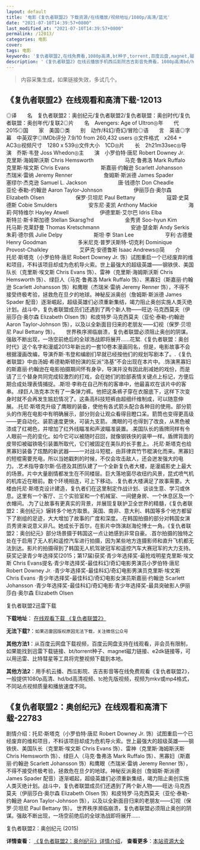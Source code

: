 ```yaml
---
layout: default
title: '电影《复仇者联盟2》下载资源/在线播放/视频地址/1080p/高清/蓝光'
date: "2021-07-10T14:39:57+0800"
last_modified_at: "2021-07-10T14:39:57+0800"
permalink: /12013/
categories: 电影
cover:
tags: 电影
keywords: '复仇者联盟2,在线免费看,1080p高清,bt种子,torrent,百度云盘,magnet,磁力链,迅雷下载资源'
description: '《复仇者联盟2》在线云播放手机西瓜影院吉吉影音免费看，1080p高清bd/hd未删减完整版和tc抢先枪版，mkv/mp4格式，附带bt/torrent种子、magnet/磁力链、百度云盘、网盘资源迅雷下载链接'
---
```


>内容采集生成，如果链接失效，多试几个。


## 《复仇者联盟2》在线观看和高清下载-12013

◎译　　名　复仇者联盟2：奥创纪元/复仇者联盟2/复仇者联盟：奥创时代/复仇者联盟：奥创年代/复联2◎片　　名　Avengers: Age of Ultron◎年　　代　2015◎国　　家　美国◎类　　别　动作/科幻/奇幻/冒险◎语　　言　英语◎字　　幕　中英双字◎IMDb评分 7.9/10 from 260,432 users ◎文件格式　x264 + AC3◎视频尺寸　1280 x 539◎文件大小　1CD◎片　　长　2h21m33sec◎导　　演　乔斯·韦登 Joss Whedon◎主　　演　小罗伯特·唐尼 Robert Downey Jr.　　　　　　克里斯·海姆斯沃斯 Chris Hemsworth　　　　　　马克·鲁弗洛 Mark Ruffalo　　　　　　克里斯·埃文斯 Chris Evans　　　　　　斯嘉丽·约翰逊 Scarlett Johansson　　　　　　杰瑞米·雷纳 Jeremy Renner　　　　　　詹姆斯·斯派德 James Spader　　　　　　塞缪尔·杰克逊 Samuel L. Jackson　　　　　　唐·钱德尔 Don Cheadle　　　　　　亚伦·泰勒-约翰逊 Aaron Taylor-Johnson　　　　　　伊丽莎白·奥尔森 Elizabeth Olsen　　　　　　保罗·贝坦尼 Paul Bettany　　　　　　寇碧·史莫德斯 Cobie Smulders　　　　　　安东尼·麦凯 Anthony Mackie　　　　　　海莉·阿特维尔 Hayley Atwell　　　　　　伊德里斯·艾尔巴 Idris Elba　　　　　　斯特兰·斯卡斯加德 Stellan Skarsg?rd　　　　　　金秀贤 Soo-hyun Kim　　　　　　托马斯·克莱舒曼 Thomas Kretschmann　　　　　　安迪·瑟金斯 Andy Serkis　　　　　　朱莉·德尔佩 Julie Delpy　　　　　　斯坦·李 Stan Lee　　　　　　亨利·古德曼 Henry Goodman　　　　　　多米尼克·普罗沃斯特-切克利 Dominique Provost-Chalkley　　　　　　艾萨克·安德鲁斯 Isaac Andrews◎简　　介　　托尼·斯塔克（小罗伯特·唐尼 Robert Downey Jr. 饰）试图重启一个已经废弃的维和项目，不料该项目却成为危机导火索。世上最强大的超级英雄——钢铁侠、美国队长（克里斯·埃文斯 Chris Evans 饰）、雷神（克里斯·海姆斯沃斯 Chris Hemsworth 饰）、绿巨人（马克·鲁弗洛 Mark Ruffalo 饰）、黑寡妇（斯嘉丽·约翰逊 Scarlett Johansson 饰）和鹰眼（杰瑞米·雷纳 Jeremy Renner 饰），不得不接受终极考验，拯救危在旦夕的地球。神秘反派奥创（詹姆斯·斯派德 James Spader 配音）逐渐崛起，超级英雄们必须重新集结，竭力阻止奥创实施人类灭绝计划。战斗中，复仇者联盟成员们还遇到了两个新人物——旺达·马克西莫夫（伊丽莎白·奥尔森 Elizabeth Olsen 饰）和皮特罗·马克西莫夫（亚伦·泰勒-约翰逊 Aaron Taylor-Johnson 饰），以及以全新面目归来的老朋友——幻视（保罗·贝坦尼 Paul Bettany 饰）。　　世界秩序濒临崩溃，复仇者联盟必须阻止奥创的阴谋。强敌不断出现，一场空前绝后的全球浩战即将展开……花絮.《复仇者联盟：奥创时代》这个名字和漫威2013年新出的一套10卷本漫画同名，但是，电影故事不会根据漫画改编，导演乔斯·韦登和编剧们早就已经按他们的规划写剧本了。.《复仇者联盟》中由汤姆·希德勒斯顿扮演的反派“洛基”不会出现在本片中。.饰演黑寡妇的斯嘉丽·约翰逊在电影拍摄期间怀有身孕，导演并没有因此削减她的戏份，而是请了三个替身共同完成较激烈的打戏，会在她们的脸部表情关键点上标记，方便后期合成处理表情捕捉。.斯坦·李称在自己所有的客串中，他最喜欢在该片中的客串。.绿巨人浩克本次有了一条弹力裤。他把这条裤子穿在衣服底下，这样下次变身时就不会再发生尴尬情况了。这条高科技短裤由超细纤维制成，可以随意伸展。.托尼·斯塔克升级了鹰眼的装备，使他有各式箭头配合各种目的使用。部分箭头的作用在电影中有明确展示，部分则会让观众看得目瞪口呆。箭筒也变得更高级——更自动化、装箭速度更快，可装九支箭。.鹰眼的弓也得到了改良，从黑色被漆成了红褐色，并增加了红外线瞄准和声波瞄准装置。.美国队长的盾牌同样有令人眼前一亮的变化。如今它可以被随时召回，就像钢铁侠的装甲一样。盾牌背面的皮带扣被磁铁吸引装置所取代，它们被固定在美队的长手套上。.托尼·斯塔克也给黑寡妇装备了炫酷的新武器——一对战斗短棍，由菲律宾竹节棍演化而来。黑寡妇的短棍需要充电，所以当她戳刺的时候，不仅会攻击敌人，还会迸发强大的电力。.艺术指导查尔斯·伍德及其团队建了一个全新复仇者大楼，是漫威影史上最大的场景。片中大量剧情都发生在不同楼层。巨大落地窗尽收纽约风景，昆式喷气机的机库近在眼前。数个环境相连，可上下移动。.复仇者大楼满足了故事需要。大楼由托尼·斯塔克设计建造，复仇者们在这里制定作战计划、谈谈生意、学习或休息。这里有一个客厅、三个实验室和一个机械室、一间健身房、一个休息区及一个衣帽间。.为了让故事有更真实的背景，并展现复联护卫全世界的精髓，《复仇者联盟2：奥创纪元》辗转多个地方取景。英国、南非、意大利、韩国等多个地方都留下了剧组的足迹，大大增加了故事的广度和深度。.在韩国拍摄的部分对韩国女演员秀贤来说意义非凡。她成长于首尔，在影片中饰演赵海伦博士一角。《复仇者联盟2：奥创纪元》部分场景摄于韩国这一点让她感到非常自豪。.首尔拍摄的独特之处在于启用了无人机和遥控汽车进行拍摄，因为某些地方连摄影师和直升飞机都无法到达。影片的拍摄得到了韩国无人机驾驶冠军和遥控汽车大赛冠军的大力支持。获奖记录青少年选择奖(2015；第17届)获奖·青少年选择奖-最抢戏明星克里斯·埃文斯 Chris Evans提名·青少年选择奖-最佳科幻/奇幻电影男演员小罗伯特·唐尼 Robert Downey Jr. ·青少年选择奖-最佳科幻/奇幻电影男演员克里斯·埃文斯 Chris Evans ·青少年选择奖-最佳科幻/奇幻电影女演员斯嘉丽·约翰逊 Scarlett Johansson ·青少年选择奖-最佳科幻/奇幻电影·青少年选择奖-最具突破影人伊丽莎白·奥尔森 Elizabeth Olsen


复仇者联盟2迅雷下载

**下载地址**： [在线观看下载 《复仇者联盟2》](https://www.993dy.com//vod-detail-id-35303.html) 


**无法下载?**：`如果迅雷因版权原因无法下载，关注微信公众号 `

**其他方法1**：从百度云网盘下载视频，百度云网盘支持在线观看，非会员有限制，如果能找到迅雷下载链接、bt/torrent种子、magnet磁力链接、e2dk链接等，可以用迅雷、比特彗星等工具将完整视频下载到本地。

**其他方法2**：用手机云播、西瓜影院、吉吉影音等在线免费观看《复仇者联盟2》，一般提供1080p高清、hd/bd高清视频、tc抢先版视频，视频为mkv或mp4格式，不同站点视频质量和播放速度不同。


## 《复仇者联盟2：奥创纪元》在线观看和高清下载-22783

剧情介绍：托尼·斯塔克（小罗伯特·唐尼 Robert Downey Jr. 饰）试图重启一个已经废弃的维和项目，不料该项目却成为危机导火索。世上最强大的超级英雄——钢铁侠、美国队长（克里斯·埃文斯 Chris Evans 饰）、雷神（克里斯·海姆斯沃斯 Chris Hemsworth 饰）、绿巨人（马克·鲁弗洛 Mark Ruffalo 饰）、黑寡妇（斯嘉丽·约翰逊 Scarlett Johansson 饰）和鹰眼（杰瑞米·雷纳 Jeremy Renner 饰），不得不接受终极考验，拯救危在旦夕的地球。神秘反派奥创（詹姆斯·斯派德 James Spader 配音）逐渐崛起，超级英雄们必须重新集结，竭力阻止奥创实施人类灭绝计划。战斗中，复仇者联盟成员们还遇到了两个新人物——旺达·马克西莫夫（伊丽莎白·奥尔森 Elizabeth Olsen 饰）和皮特罗·马克西莫夫（亚伦·泰勒-约翰逊 Aaron Taylor-Johnson 饰），以及以全新面目归来的老朋友——幻视（保罗·贝坦尼 Paul Bettany 饰）。   世界秩序濒临崩溃，复仇者联盟必须阻止奥创的阴谋。强敌不断出现，一场空前绝后的全球浩战即将展开……


复仇者联盟2：奥创纪元 (2015)

**详情查看**： [《复仇者联盟2：奥创纪元》详情介绍](/movie/22783/)， **查看更多**：[本站资源大全](/movie/t/all/)

